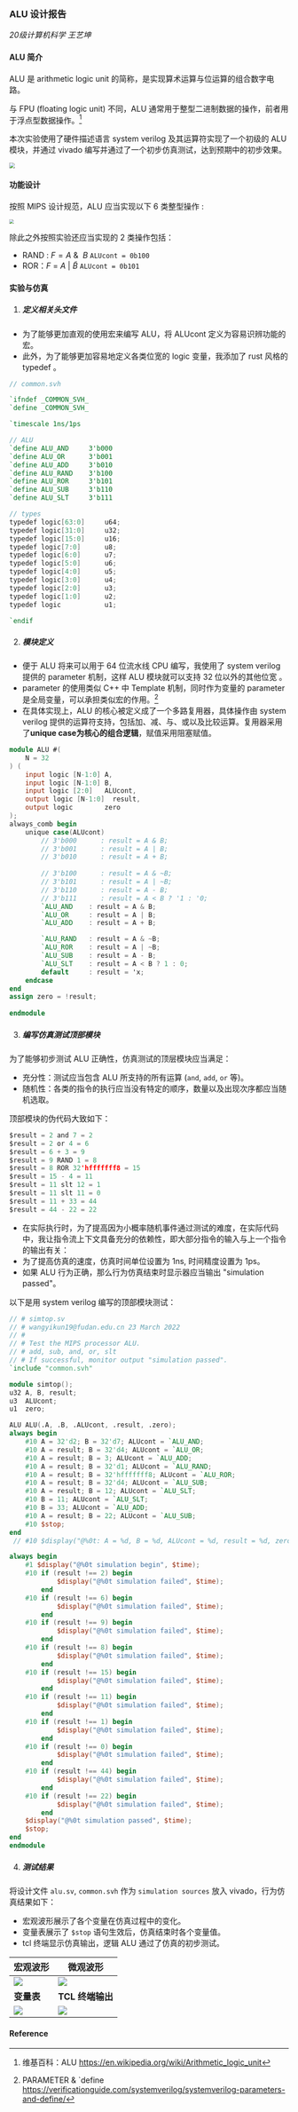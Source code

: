 ### ALU 设计报告

*20级计算机科学 王艺坤*

#### ALU 简介

ALU 是 arithmetic logic unit 的简称，是实现算术运算与位运算的组合数字电路。

与 FPU (floating logic unit) 不同，ALU 通常用于整型二进制数据的操作，前者用于浮点型数据操作。[^1] 

本次实验使用了硬件描述语言 system verilog 及其运算符实现了一个初级的 ALU 模块，并通过 vivado 编写并通过了一个初步仿真测试，达到预期中的初步效果。

<img src="https://raw.githubusercontent.com/ekonwang/images/master/img/20220328004609.png" style="zoom:60%;" />

#### 功能设计

按照 MIPS 设计规范，ALU 应当实现以下 6 类整型操作 :

<img src="https://cdn.jsdelivr.net/gh/ekonwang/images@master/img/ALU mips.png" style="zoom:50%;" />

除此之外按照实验还应当实现的 2 类操作包括：

- RAND : $F = A~ \&~ ~B$  `ALUcont = 0b100`
- ROR：$F~=~A~|~\tilde{B}$ `ALUcont = 0b101`

#### 实验与仿真

1. ##### 定义相关头文件

- 为了能够更加直观的使用宏来编写 ALU，将 ALUcont 定义为容易识辨功能的宏。
- 此外，为了能够更加容易地定义各类位宽的 logic 变量，我添加了 rust 风格的 typedef 。

```verilog
// common.svh

`ifndef _COMMON_SVH_
`define _COMMON_SVH_

`timescale 1ns/1ps

// ALU 
`define ALU_AND     3'b000
`define ALU_OR      3'b001
`define ALU_ADD     3'b010
`define ALU_RAND    3'b100
`define ALU_ROR     3'b101
`define ALU_SUB     3'b110
`define ALU_SLT     3'b111

// types
typedef logic[63:0]     u64;
typedef logic[31:0]     u32;
typedef logic[15:0]     u16;
typedef logic[7:0]      u8;
typedef logic[6:0]      u7;
typedef logic[5:0]      u6;
typedef logic[4:0]      u5;
typedef logic[3:0]      u4;
typedef logic[2:0]      u3;
typedef logic[1:0]      u2;
typedef logic           u1;

`endif
```

2. ##### 模块定义

- 便于 ALU 将来可以用于 64 位流水线 CPU 编写，我使用了 system verilog 提供的 parameter 机制，这样 ALU 模块就可以支持 32 位以外的其他位宽 。
- parameter 的使用类似 C++ 中 Template 机制，同时作为变量的 parameter 是全局变量，可以承担类似宏的作用。[^2]
- 在具体实现上，ALU 的核心被定义成了一个多路复用器，具体操作由 system verilog 提供的运算符支持，包括加、减、与、或以及比较运算。复用器采用了**unique case为核心的组合逻辑**，赋值采用阻塞赋值。

```verilog
module ALU #(
    N = 32
) (
    input logic [N-1:0] A,
    input logic [N-1:0] B,
    input logic [2:0]   ALUcont,
    output logic [N-1:0]  result,
    output logic        zero    
);
always_comb begin
    unique case(ALUcont)
        // 3'b000      : result = A & B;  
        // 3'b001      : result = A | B;  
        // 3'b010      : result = A + B;   
        
        // 3'b100      : result = A & ~B;  
        // 3'b101      : result = A | ~B;  
        // 3'b110      : result = A - B;   
        // 3'b111      : result = A < B ? '1 : '0;
        `ALU_AND    : result = A & B; 
        `ALU_OR     : result = A | B; 
        `ALU_ADD    : result = A + B;

        `ALU_RAND   : result = A & ~B; 
        `ALU_ROR    : result = A | ~B; 
        `ALU_SUB    : result = A - B;
        `ALU_SLT    : result = A < B ? 1 : 0;
        default     : result = 'x;
    endcase
end
assign zero = !result;
  
endmodule
```

3. ##### 编写仿真测试顶部模块

为了能够初步测试 ALU 正确性，仿真测试的顶层模块应当满足：

- 充分性：测试应当包含 ALU 所支持的所有运算 (`and`, `add`, `or` 等)。
- 随机性：各类的指令的执行应当没有特定的顺序，数量以及出现次序都应当随机选取。

顶部模块的伪代码大致如下：

```c
$result = 2 and 7 = 2
$result = 2 or 4 = 6
$result = 6 + 3 = 9
$result = 9 RAND 1 = 8
$result = 8 ROR 32'hfffffff8 = 15
$result = 15 - 4 = 11
$result = 11 slt 12 = 1
$result = 11 slt 11 = 0
$result = 11 + 33 = 44
$result = 44 - 22 = 22
```

- 在实际执行时，为了提高因为小概率随机事件通过测试的难度，在实际代码中，我让指令流上下文具备充分的依赖性，即大部分指令的输入与上一个指令的输出有关：
- 为了提高仿真的速度，仿真时间单位设置为 1ns, 时间精度设置为 1ps。
- 如果 ALU 行为正确，那么行为仿真结束时显示器应当输出 "simulation passed"。

以下是用 system verilog 编写的顶部模块测试：

```verilog
// # simtop.sv
// # wangyikun19@fudan.edu.cn 23 March 2022
// #
// # Test the MIPS processor ALU.
// # add, sub, and, or, slt
// # If successful, monitor output "simulation passed".
`include "common.svh"

module simtop();
u32 A, B, result;
u3  ALUcont;
u1  zero;

ALU ALU(.A, .B, .ALUcont, .result, .zero);
always begin
    #10 A = 32'd2; B = 32'd7; ALUcont = `ALU_AND; 
    #10 A = result; B = 32'd4; ALUcont = `ALU_OR;
    #10 A = result; B = 3; ALUcont = `ALU_ADD; 
    #10 A = result; B = 32'd1; ALUcont = `ALU_RAND; 
    #10 A = result; B = 32'hfffffff8; ALUcont = `ALU_ROR; 
    #10 A = result; B = 32'd4; ALUcont = `ALU_SUB;
    #10 A = result; B = 12; ALUcont = `ALU_SLT;
    #10 B = 11; ALUcont = `ALU_SLT;
    #10 B = 33; ALUcont = `ALU_ADD;
    #10 A = result; B = 22; ALUcont = `ALU_SUB;
    #10 $stop;
end
 // #10 $display("@%0t: A = %d, B = %d, ALUcont = %d, result = %d, zero = %d", $time, A, B, ALUcont, result, zero);

always begin
    #1 $display("@%0t simulation begin", $time);
    #10 if (result !== 2) begin
            $display("@%0t simulation failed", $time);
        end
    #10 if (result !== 6) begin
            $display("@%0t simulation failed", $time);
        end
    #10 if (result !== 9) begin
            $display("@%0t simulation failed", $time);
        end
    #10 if (result !== 8) begin
            $display("@%0t simulation failed", $time);
        end
    #10 if (result !== 15) begin
            $display("@%0t simulation failed", $time);
        end
    #10 if (result !== 11) begin
            $display("@%0t simulation failed", $time);
        end
    #10 if (result !== 1) begin
            $display("@%0t simulation failed", $time);
        end
    #10 if (result !== 0) begin
            $display("@%0t simulation failed", $time);
        end
    #10 if (result !== 44) begin
            $display("@%0t simulation failed", $time);
        end
    #10 if (result !== 22) begin
            $display("@%0t simulation failed", $time);
        end
    $display("@%0t simulation passed", $time);
    $stop;
end
endmodule
```

4. ##### 测试结果

将设计文件 `alu.sv`, `common.svh` 作为 `simulation sources` 放入 vivado，行为仿真结果如下：

- 宏观波形展示了各个变量在仿真过程中的变化。
- 变量表展示了 `$stop` 语句生效后，仿真结束时各个变量值。
- tcl 终端显示仿真输出，逻辑 ALU 通过了仿真的初步测试。 

| 宏观波形                                                     | 微观波形                                                     |
| ------------------------------------------------------------ | ------------------------------------------------------------ |
| ![](https://cdn.jsdelivr.net/gh/ekonwang/images@master/img/alu测试波形宏观.pic.jpg) | ![](https://cdn.jsdelivr.net/gh/ekonwang/images@master/img/alu测试波形微观.pic.jpg) |
| **变量表**                                                   | **TCL 终端输出**                                             |
| ![](https://cdn.jsdelivr.net/gh/ekonwang/images@master/img/alu变量表.pic.jpg) | ![](https://cdn.jsdelivr.net/gh/ekonwang/images@master/img/alu测试显示器输出.pic.jpg) |

#### Reference

[^1]: 维基百科：ALU https://en.wikipedia.org/wiki/Arithmetic_logic_unit
[^2]: PARAMETER & `define https://verificationguide.com/systemverilog/systemverilog-parameters-and-define/